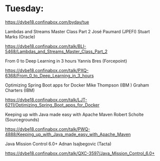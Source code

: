 # Tuesday:
https://dvbe18.confinabox.com/byday/tue

Lambdas and Streams Master Class Part 2
José Paumard (JPEFI)
Stuart Marks (Oracle)

https://dvbe18.confinabox.com/talk/BLI-5468/Lambdas_and_Streams_Master_Class_Part_2

From 0 to Deep Learning in 3 hours
Yannis Bres (Forcepoint)

https://dvbe18.confinabox.com/talk/PXQ-6368/From_0_to_Deep_Learning_in_3_hours

Optimizing Spring Boot apps for Docker
Mike Thompson (IBM )
Graham Charters (IBM)

https://dvbe18.confinabox.com/talk/LJT-6211/Optimizing_Spring_Boot_apps_for_Docker

Keeping up with Java made easy with Apache Maven
Robert Scholte (Sourcegrounds)

https://dvbe18.confinabox.com/talk/PWQ-4888/Keeping_up_with_Java_made_easy_with_Apache_Maven

Java Mission Control 6.0+
Adnan Isajbegovic (Tacta)

https://dvbe18.confinabox.com/talk/QXC-3597/Java_Mission_Control_6.0+
